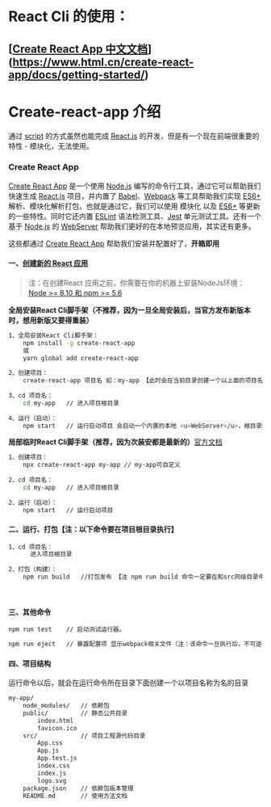 # React Cli 的使用：

## [[Create React App 中文文档](https://www.html.cn/create-react-app/)](https://www.html.cn/create-react-app/docs/getting-started/)

# Create-react-app 介绍

通过 <u>script</u> 的方式虽然也能完成 <u>React.js</u> 的开发，但是有一个现在前端很重要的特性 - 模块化，无法使用。

### Create React App

<u>Create React App</u> 是一个使用 <u>Node.js</u> 编写的命令行工具，通过它可以帮助我们快速生成 <u>React.js</u> 项目，并内置了 <u>Babel</u>、<u>Webpack</u> 等工具帮助我们实现 <u>ES6+</u> 解析、模块化解析打包，也就是通过它，我们可以使用 模块化 以及 <u>ES6+</u> 等更新的一些特性。同时它还内置 <u>ESLint</u> 语法检测工具、<u>Jest</u> 单元测试工具。还有一个基于 <u>Node.js</u> 的 <u>WebServer</u> 帮助我们更好的在本地预览应用，其实还有更多。

这些都通过 <u>Create React App</u> 帮助我们安装并配置好了，**开箱即用**



#### 一、[创建新的 React 应用](https://react.docschina.org/docs/create-a-new-react-app.html)

> 注：在创建React 应用之前，你需要在你的机器上安装NodeJs环境： [Node >= 8.10 和 npm >= 5.6](https://nodejs.org/en/)

**全局安装React Cli脚手架（不推荐，因为一旦全局安装后，当官方发布新版本时，想用新版又要得重装）**

```sh
1、全局安装React Cli脚手架：
	npm install -g create-react-app
	或
	yarn global add create-react-app
	
2、创建项目：	
	create-react-app 项目名 如：my-app 【此时会在当前目录创建一个以上面的项目名为文件夹名的项目文件夹（里面包含相应的资源目录、模块、配置文件等）】
	
3、cd 项目名：
	cd my-app	// 进入项目根目录
	
4、运行（启动）：
	npm start	// 运行启动项目 会启动一个内置的本地 <u>WebServer</u>，根目录映射到 './public' 目录，默认端口：3000
```



**局部临时React Cli脚手架（推荐，因为次装安都是最新的）**[官方文档](https://react.docschina.org/tutorial/tutorial.html#setup-option-2-local-development-environment)

```sh
1、创建项目：
	npx create-react-app my-app // my-app可自定义
	
2、cd 项目名：
	cd my-app	// 进入项目根目录
	
2、运行（启动）：
	npm start	// 运行启动项目
```




#### 二、运行、打包【注：以下命令要在项目根目录执行】

```sh
1、cd 项目名：
      进入项目根目录
	
2、打包（构建）：
	npm run build   //打包发布 【注 npm run build 命令一定要在和src同级目录中才能正常运行！！】
```


​		
#### 三、其他命令
```sh
npm run test	// 启动测试运行器。

npm run eject   // 暴露配置项 显示webpack相关文件（注：该命令一旦执行后，不可逆！！）
```



#### 四、项目结构

运行命令以后，就会在运行命令所在目录下面创建一个以项目名称为名的目录

```bash
my-app/
    node_modules/	// 依赖包
	public/			// 静态公共目录
		index.html	
    	favicon.ico
    src/			// 项目工程源代码目录
    	App.css
    	App.js
    	App.test.js
    	index.css
    	index.js
    	logo.svg
    package.json	// 依赖包版本管理
	README.md		// 使用方法文档
```



